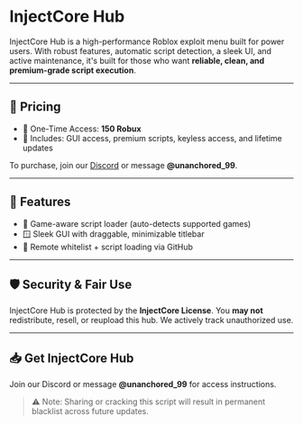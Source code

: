 # InjectCore Hub

InjectCore Hub is a high-performance Roblox exploit menu built for power users. With robust features, automatic script detection, a sleek UI, and active maintenance, it's built for those who want **reliable, clean, and premium-grade script execution**.

---

## 💸 Pricing

- 💎 One-Time Access: **150 Robux**
- 🧪 Includes: GUI access, premium scripts, keyless access, and lifetime updates

To purchase, join our [Discord](#) or message **@unanchored_99**.

---

## 🚀 Features

- 🧠 Game-aware script loader (auto-detects supported games)
- 🪟 Sleek GUI with draggable, minimizable titlebar
- 🔗 Remote whitelist + script loading via GitHub

---

## 🛡️ Security & Fair Use

InjectCore Hub is protected by the **InjectCore License**. You **may not** redistribute, resell, or reupload this hub. We actively track unauthorized use.

---

## 📥 Get InjectCore Hub

Join our Discord or message **@unanchored_99** for access instructions.

> ⚠️ Note: Sharing or cracking this script will result in permanent blacklist across future updates.

